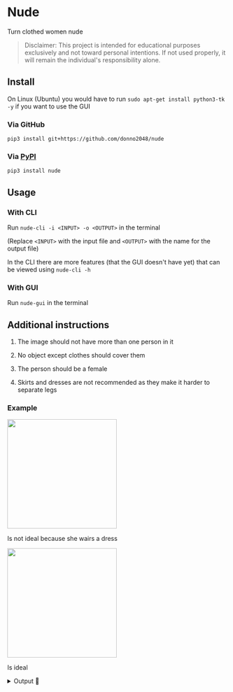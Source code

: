 # Nude

Turn clothed women nude

> Disclaimer: This project is intended for educational purposes exclusively and not toward personal intentions. If not used properly, it will remain the individual's responsibility alone.

## Install

On Linux (Ubuntu) you would have to run `sudo apt-get install python3-tk -y` if you want to use the GUI

### Via GitHub

`pip3 install git+https://github.com/donno2048/nude`

### Via [PyPI](https://pypi.org/project/nude/)

`pip3 install nude`

## Usage

### With CLI

Run `nude-cli -i <INPUT> -o <OUTPUT>` in the terminal

(Replace `<INPUT>` with the input file and `<OUTPUT>` with the name for the output file)

In the CLI there are more features (that the GUI doesn't have yet) that can be viewed using `nude-cli -h`

### With GUI

Run `nude-gui` in the terminal

## Additional instructions

1. The image should not have more than one person in it

1. No object except clothes should cover them

1. The person should be a female

1. Skirts and dresses are not recommended as they make it harder to separate legs

### Example

<img src="./assets/sj.jpeg" width="250"/>

Is not ideal because she wairs a dress

<img src="./assets/bikini.png" width="250"/>

Is ideal

<details>
<summary>Output 🔞</summary>
<img src="./assets/out.jpeg" width="250"/>
<img src="./assets/out.png" width="250"/>
</details>
